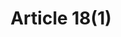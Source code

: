 ---
title: "Article 18(1)"
draft: false
exceptions:
- info52a
memberstates:
- GR
score: 3
compensation:
- 
remarks: |
 


link: ""
---
